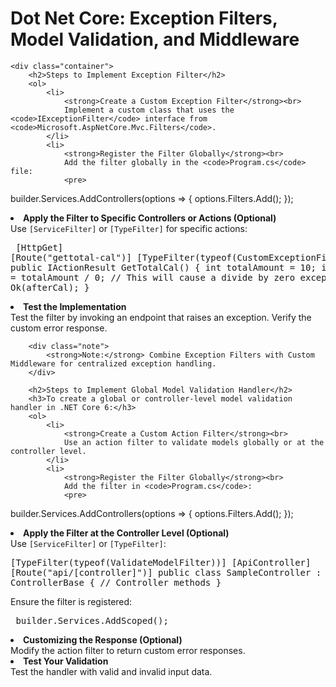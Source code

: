 <!DOCTYPE html>
<html lang="en">
   
<body>
    <h1>Dot Net Core: Exception Filters, Model Validation, and Middleware</h1>

    <div class="container">
        <h2>Steps to Implement Exception Filter</h2>
        <ol>
            <li>
                <strong>Create a Custom Exception Filter</strong><br>
                Implement a custom class that uses the <code>IExceptionFilter</code> interface from <code>Microsoft.AspNetCore.Mvc.Filters</code>.
            </li>
            <li>
                <strong>Register the Filter Globally</strong><br>
                Add the filter globally in the <code>Program.cs</code> file:
                <pre>
builder.Services.AddControllers(options =>
{
    options.Filters.Add<CustomExceptionFilter>();
});
                </pre>
            </li>
            <li>
                <strong>Apply the Filter to Specific Controllers or Actions (Optional)</strong><br>
                Use <code>[ServiceFilter]</code> or <code>[TypeFilter]</code> for specific actions:
                <pre>
[HttpGet]
[Route("gettotal-cal")]
[TypeFilter(typeof(CustomExceptionFilter))]
public IActionResult GetTotalCal()
{
    int totalAmount = 10;
    int afterCal = totalAmount / 0; // This will cause a divide by zero exception
    return Ok(afterCal);
}
                </pre>
            </li>
            <li>
                <strong>Test the Implementation</strong><br>
                Test the filter by invoking an endpoint that raises an exception. Verify the custom error response.
            </li>
        </ol>

        <div class="note">
            <strong>Note:</strong> Combine Exception Filters with Custom Middleware for centralized exception handling.
        </div>

        <h2>Steps to Implement Global Model Validation Handler</h2>
        <h3>To create a global or controller-level model validation handler in .NET Core 6:</h3>
        <ol>
            <li>
                <strong>Create a Custom Action Filter</strong><br>
                Use an action filter to validate models globally or at the controller level.
            </li>
            <li>
                <strong>Register the Filter Globally</strong><br>
                Add the filter in <code>Program.cs</code>:
                <pre>
builder.Services.AddControllers(options =>
{
    options.Filters.Add<ValidateModelFilter>();
});
                </pre>
            </li>
            <li>
                <strong>Apply the Filter at the Controller Level (Optional)</strong><br>
                Use <code>[ServiceFilter]</code> or <code>[TypeFilter]</code>:
                <pre>
[TypeFilter(typeof(ValidateModelFilter))]
[ApiController]
[Route("api/[controller]")]
public class SampleController : ControllerBase
{
    // Controller methods
}
                </pre>
                Ensure the filter is registered:
                <pre>
builder.Services.AddScoped<ValidateModelFilter>();
                </pre>
            </li>
            <li>
                <strong>Customizing the Response (Optional)</strong><br>
                Modify the action filter to return custom error responses.
            </li>
            <li>
                <strong>Test Your Validation</strong><br>
                Test the handler with valid and invalid input data.
            </li>
        </ol>
    </div>
</body>
</html>
